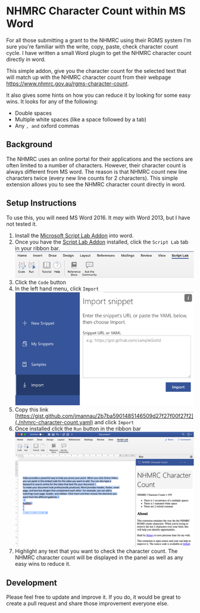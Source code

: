 # NHMRC Character Count within MS Word

For all those submitting a grant to the NHMRC using their RGMS system I'm sure you're familiar with the write, copy, paste, check character count cycle. I have written a small Word plugin to get the NHMRC character count directly in word.

This simple addon, give you the character count for the selected text that will match up with the NHMRC character count from their webpage https://www.nhmrc.gov.au/rgms-character-count.

It also gives some hints on how you can reduce it by looking for some easy wins. It looks for any of the following:

- Double spaces
- Multiple white spaces (like a space followed by a tab)
- Any `, and` oxford commas

## Background

The NHMRC uses an online portal for their applications and the sections are often limited to a number of characters. However, their character count is always different from MS word. The reason is that NHMRC count new line characters twice (every new line counts for 2 characters). This simple extension allows you to see the NHMRC character count directly in word.

## Setup Instructions

To use this, you will need MS Word 2016. It _may_ with Word 2013, but I have not tested it.

1. Install the [Microsoft Script Lab Addon](https://store.office.com/app.aspx?assetid=WA104380862) into word.
1. Once you have the [Script Lab Addon](https://store.office.com/app.aspx?assetid=WA104380862) installed, click the `Script Lab` tab in your ribbon bar.
   ![MS Word ScriptLab Ribbon Bar](assets/word-ribbon-bar.png)
1. Click the `Code` button
1. In the left hand menu, click `Import`
   ![Import Script](assets/script-import.png)
1. Copy this link [https://gist.github.com/jmannau/2b7ba5901485146509d27f27f00f27f2](./nhmrc-character-count.yaml) and click `Import`
1. Once installed click the `Run` button in the ribbon bar
   ![Extension Preview](assets/preview.png)
1. Highlight any text that you want to check the character count. The NHMRC character count will be displayed in the panel as well as any easy wins to reduce it.

## Development

Please feel free to update and improve it. If you do, it would be great to create a pull request and share those improvement everyone else.
